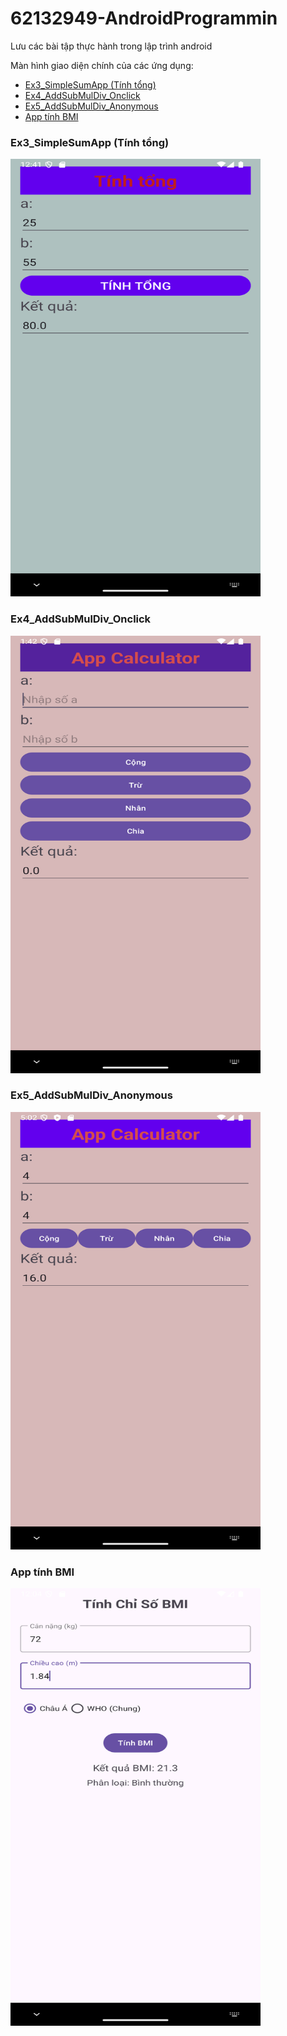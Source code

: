 # 62132949-AndroidProgrammin
Lưu các bài tập thực hành trong lập trình android

Màn hình giao diện chính của các ứng dụng:

- [Ex3_SimpleSumApp (Tính tổng)](#ex3-simplesumapp-tinh-tong)
- [Ex4_AddSubMulDiv_Onclick](#ex4-addsubmuldiv-onclick)
- [Ex5_AddSubMulDiv_Anonymous](#ex5-addsubmuldiv-anonymous)
- [App tính BMI](#app-tinh-bmi)

### Ex3_SimpleSumApp (Tính tổng) <a id="ex3-simplesumapp-tinh-tong"></a>

<img src="image/ex3.png" alt="Screenshot of the main activity" width="400" height="700">

### Ex4_AddSubMulDiv_Onclick <a id="ex4-addsubmuldiv-onclick"></a>

<img src="image/ex4.png" alt="Screenshot of the main activity" width="400" height="700">

### Ex5_AddSubMulDiv_Anonymous <a id="ex5-addsubmuldiv-anonymous"></a>

<img src="image/ex5.png" alt="Screenshot of the main activity" width="400" height="700">

### App tính BMI <a id="app-tinh-bmi"></a>

<img src="image/1.png" alt="Screenshot of the main activity" width="400" height="700">

